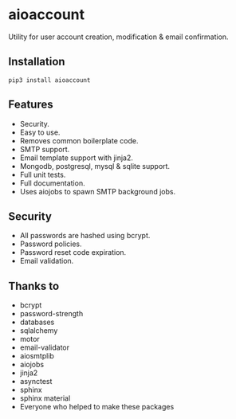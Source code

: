 # aioaccount
Utility for user account creation, modification & email confirmation.

## Installation
`pip3 install aioaccount`

## Features
- Security.
- Easy to use.
- Removes common boilerplate code.
- SMTP support.
- Email template support with jinja2.
- Mongodb, postgresql, mysql & sqlite support.
- Full unit tests.
- Full documentation.
- Uses aiojobs to spawn SMTP background jobs.

## Security
- All passwords are hashed using bcrypt.
- Password policies.
- Password reset code expiration.
- Email validation.

## Thanks to
- bcrypt
- password-strength
- databases
- sqlalchemy
- motor
- email-validator
- aiosmtplib
- aiojobs
- jinja2
- asynctest
- sphinx
- sphinx material
- Everyone who helped to make these packages

